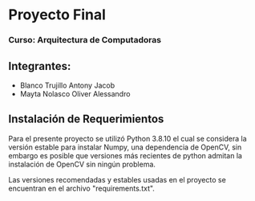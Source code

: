 # Proyecto Final
### Curso: Arquitectura de Computadoras
## Integrantes:
 - Blanco Trujillo Antony Jacob
 - Mayta Nolasco Oliver Alessandro

## Instalación de Requerimientos
Para el presente proyecto se utilizó Python 3.8.10 el cual se considera la versión estable para instalar Numpy, una dependencia de OpenCV, sin embargo es posible que versiones más recientes de python admitan la instalación de OpenCV sin ningún problema.

Las versiones recomendadas y estables usadas en el proyecto se encuentran en el archivo "requirements.txt".